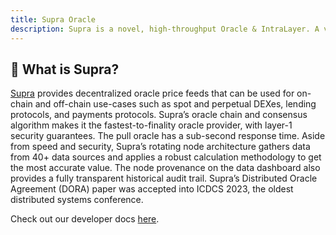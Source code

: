 ```yaml
---
title: Supra Oracle
description: Supra is a novel, high-throughput Oracle & IntraLayer. A vertically integrated toolkit of cross-chain solutions (data oracles, asset bridges, automation network, and more) that interlink all blockchains, public (L1s and L2s) or private (enterprises).
---
```


## 🚀 What is Supra?

[Supra](https://supraoracles.com) provides decentralized oracle price feeds that can be used for on-chain and off-chain use-cases such as spot and perpetual DEXes, lending protocols, and payments protocols. Supra’s oracle chain and consensus algorithm makes it the fastest-to-finality oracle provider, with layer-1 security guarantees. The pull oracle has a sub-second response time. Aside from speed and security, Supra’s rotating node architecture gathers data from 40+ data sources and applies a robust calculation methodology to get the most accurate value. The node provenance on the data dashboard also provides a fully transparent historical audit trail. Supra’s Distributed Oracle Agreement (DORA) paper was accepted into ICDCS 2023, the oldest distributed systems conference.

Check out our developer docs [here](https://supraoracles.com/docs/overview/).